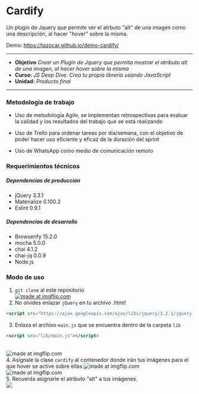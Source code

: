 # Cardify

Un plugin de Jquery que permite ver el atrbuto "alt" de una imagen como una descripción, al hacer "hover" sobre la misma.

Demo: https://tazocar.github.io/demo-cardify/

***

* **Objetivo** _Crear un Plugin de Jquery que permita mostrar el atributo alt  de una imagen, al hacer hover sobre la misma_
* **Curso:** _JS Deep Dive: Crea tu propia librería usando JavaScript_
* **Unidad:** _Producto final_

***

### Metodología de trabajo

+ Uso de metodología Agile, se implementan retrospectivas para evaluar la calidad y los resultados del trabajo que se está realizando

+ Uso de Trello para ordenar tareas por día/semana, con el objetivo de poder hacer uso eficiente y eficaz de la duración del sprint

+ Uso de WhatsApp como medio de comunicación remoto

### Requerimientos técnicos

##### Dependencias de producción

+ jQuery 3.3.1
+ Materialize 0.100.2
+ Eslint 0.9.1

##### Dependencias de desarrollo

+ Browserify 15.2.0
+ mocha 5.0.0
+ chai 4.1.2
+ chai-jq 0.0.9
+ Node.js

### Modo de uso

1. `git clone` al este repositorio</br>
<a href="https://imgflip.com/gif/23swkq"><img src="https://i.imgflip.com/23swkq.gif" title="made at imgflip.com"/></a>
2. No olvides enlazar `jQuery` en tu archivo .html!
```html
<script src="https://ajax.googleapis.com/ajax/libs/jquery/3.2.1/jquery.min.js"></script>
```
3. Enlaza el archivo `main.js` que se encuentra dentro de la carpeta `lib`</br>
```html
<script src="lib/main.js"></script>
```
</br><img src="https://i.imgflip.com/23svvj.gif" title="made at imgflip.com"/></br>
4. Asígnale la clase `cardify` al contenedor donde irán tus imágenes para el que hover se active sobre ellas
<img src="https://i.imgflip.com/23sw6r.gif" title="made at imgflip.com"/></br>
<img src="https://i.imgflip.com/23swqp.gif" title="made at imgflip.com"/></br>
5. Recuerda asignarle el atributo "alt" a tus imágenes.</br>
<img src="https://image.prntscr.com/image/dF5bhhZpQRiaR0eN9XreHA.png"/>

